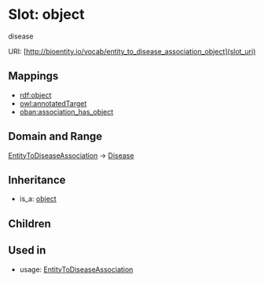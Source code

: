 # Slot: object


disease

URI: [http://bioentity.io/vocab/entity_to_disease_association_object](slot_uri)
## Mappings

 * [rdf:object](http://purl.obolibrary.org/obo/rdf_object)
 * [owl:annotatedTarget](http://purl.obolibrary.org/obo/owl_annotatedTarget)
 * [oban:association_has_object](http://purl.obolibrary.org/obo/oban_association_has_object)
## Domain and Range

[EntityToDiseaseAssociation](EntityToDiseaseAssociation.md) -> [Disease](Disease.md)
## Inheritance

 *  is_a: [object](object.md)
## Children

## Used in

 *  usage: [EntityToDiseaseAssociation](EntityToDiseaseAssociation.md)
